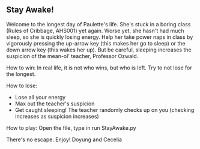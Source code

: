 Stay Awake!
-----------

Welcome to the longest day of Paulette's life. She's stuck in a boring class (Rules of Cribbage, AHS001) yet again. Worse yet, she hasn't had much sleep, so she is quickly losing energy. Help her take power naps in class by vigorously pressing the up-arrow key (this makes her go to sleep) or the down arrow key (this wakes her up). But be careful, sleeping increases the suspicion of the mean-ol' teacher, Professor Ozwald. 

How to win: In real life, it is not who wins, but who is left. Try to not lose for the longest.

How to lose: 
   - Lose all your energy
   - Max out the teacher's suspicion
   - Get caught sleeping! The teacher randomly checks up on you (checking increases as suspicion increases)


How to play: Open the file, type in run StayAwake.py

There's no escape. Enjoy!
Doyung and Cecelia

